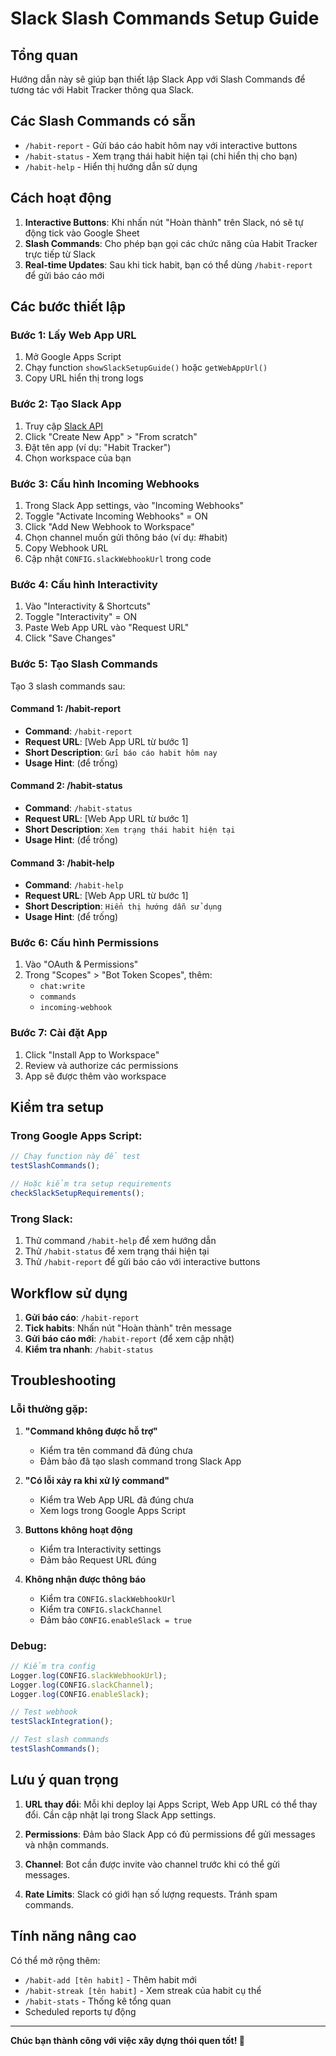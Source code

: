 # Slack Slash Commands Setup Guide

## Tổng quan

Hướng dẫn này sẽ giúp bạn thiết lập Slack App với Slash Commands để tương tác với Habit Tracker thông qua Slack.

## Các Slash Commands có sẵn

- `/habit-report` - Gửi báo cáo habit hôm nay với interactive buttons
- `/habit-status` - Xem trạng thái habit hiện tại (chỉ hiển thị cho bạn)
- `/habit-help` - Hiển thị hướng dẫn sử dụng

## Cách hoạt động

1. **Interactive Buttons**: Khi nhấn nút "Hoàn thành" trên Slack, nó sẽ tự động tick vào Google Sheet
2. **Slash Commands**: Cho phép bạn gọi các chức năng của Habit Tracker trực tiếp từ Slack
3. **Real-time Updates**: Sau khi tick habit, bạn có thể dùng `/habit-report` để gửi báo cáo mới

## Các bước thiết lập

### Bước 1: Lấy Web App URL

1. Mở Google Apps Script
2. Chạy function `showSlackSetupGuide()` hoặc `getWebAppUrl()`
3. Copy URL hiển thị trong logs

### Bước 2: Tạo Slack App

1. Truy cập [Slack API](https://api.slack.com/apps)
2. Click "Create New App" > "From scratch"
3. Đặt tên app (ví dụ: "Habit Tracker")
4. Chọn workspace của bạn

### Bước 3: Cấu hình Incoming Webhooks

1. Trong Slack App settings, vào "Incoming Webhooks"
2. Toggle "Activate Incoming Webhooks" = ON
3. Click "Add New Webhook to Workspace"
4. Chọn channel muốn gửi thông báo (ví dụ: #habit)
5. Copy Webhook URL
6. Cập nhật `CONFIG.slackWebhookUrl` trong code

### Bước 4: Cấu hình Interactivity

1. Vào "Interactivity & Shortcuts"
2. Toggle "Interactivity" = ON
3. Paste Web App URL vào "Request URL"
4. Click "Save Changes"

### Bước 5: Tạo Slash Commands

Tạo 3 slash commands sau:

#### Command 1: /habit-report
- **Command**: `/habit-report`
- **Request URL**: [Web App URL từ bước 1]
- **Short Description**: `Gửi báo cáo habit hôm nay`
- **Usage Hint**: (để trống)

#### Command 2: /habit-status
- **Command**: `/habit-status`
- **Request URL**: [Web App URL từ bước 1]
- **Short Description**: `Xem trạng thái habit hiện tại`
- **Usage Hint**: (để trống)

#### Command 3: /habit-help
- **Command**: `/habit-help`
- **Request URL**: [Web App URL từ bước 1]
- **Short Description**: `Hiển thị hướng dẫn sử dụng`
- **Usage Hint**: (để trống)

### Bước 6: Cấu hình Permissions

1. Vào "OAuth & Permissions"
2. Trong "Scopes" > "Bot Token Scopes", thêm:
   - `chat:write`
   - `commands`
   - `incoming-webhook`

### Bước 7: Cài đặt App

1. Click "Install App to Workspace"
2. Review và authorize các permissions
3. App sẽ được thêm vào workspace

## Kiểm tra setup

### Trong Google Apps Script:
```javascript
// Chạy function này để test
testSlashCommands();

// Hoặc kiểm tra setup requirements
checkSlackSetupRequirements();
```

### Trong Slack:
1. Thử command `/habit-help` để xem hướng dẫn
2. Thử `/habit-status` để xem trạng thái hiện tại
3. Thử `/habit-report` để gửi báo cáo với interactive buttons

## Workflow sử dụng

1. **Gửi báo cáo**: `/habit-report`
2. **Tick habits**: Nhấn nút "Hoàn thành" trên message
3. **Gửi báo cáo mới**: `/habit-report` (để xem cập nhật)
4. **Kiểm tra nhanh**: `/habit-status`

## Troubleshooting

### Lỗi thường gặp:

1. **"Command không được hỗ trợ"**
   - Kiểm tra tên command đã đúng chưa
   - Đảm bảo đã tạo slash command trong Slack App

2. **"Có lỗi xảy ra khi xử lý command"**
   - Kiểm tra Web App URL đã đúng chưa
   - Xem logs trong Google Apps Script

3. **Buttons không hoạt động**
   - Kiểm tra Interactivity settings
   - Đảm bảo Request URL đúng

4. **Không nhận được thông báo**
   - Kiểm tra `CONFIG.slackWebhookUrl`
   - Kiểm tra `CONFIG.slackChannel`
   - Đảm bảo `CONFIG.enableSlack = true`

### Debug:

```javascript
// Kiểm tra config
Logger.log(CONFIG.slackWebhookUrl);
Logger.log(CONFIG.slackChannel);
Logger.log(CONFIG.enableSlack);

// Test webhook
testSlackIntegration();

// Test slash commands
testSlashCommands();
```

## Lưu ý quan trọng

1. **URL thay đổi**: Mỗi khi deploy lại Apps Script, Web App URL có thể thay đổi. Cần cập nhật lại trong Slack App settings.

2. **Permissions**: Đảm bảo Slack App có đủ permissions để gửi messages và nhận commands.

3. **Channel**: Bot cần được invite vào channel trước khi có thể gửi messages.

4. **Rate Limits**: Slack có giới hạn số lượng requests. Tránh spam commands.

## Tính năng nâng cao

Có thể mở rộng thêm:
- `/habit-add [tên habit]` - Thêm habit mới
- `/habit-streak [tên habit]` - Xem streak của habit cụ thể
- `/habit-stats` - Thống kê tổng quan
- Scheduled reports tự động

---

**Chúc bạn thành công với việc xây dựng thói quen tốt! 🎯**